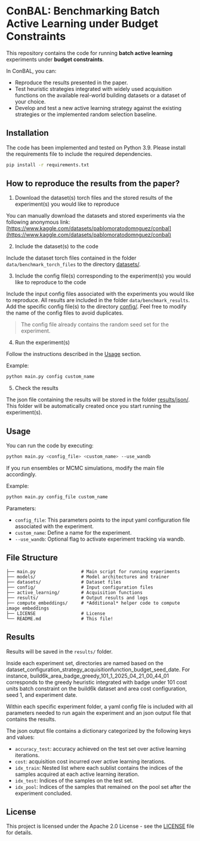 # ConBAL: Benchmarking Batch Active Learning under Budget Constraints

This repository contains the code for running **batch active learning** experiments under **budget constraints**. 

In ConBAL, you can:

- Reproduce the results presented in the paper.
- Test heuristic strategies integrated with widely used acquisition functions on the available real-world building datasets or a dataset of your choice.
- Develop and test a new active learning strategy against the existing strategies or the implemented random selection baseline.

## Installation
The code has been implemented and tested on Python 3.9. Please install the requirements file to include the required dependencies.

```bash
pip install -r requirements.txt
```

## How to reproduce the results from the paper?

1. Download the dataset(s) torch files and the stored results of the experiment(s) you would like to reproduce

You can manually download the datasets and stored experiments via the following anonymous link: 
[https://www.kaggle.com/datasets/pablomoratodomnguez/conbal](https://www.kaggle.com/datasets/pablomoratodomnguez/conbal)

2. Include the dataset(s) to the code

Include the dataset torch files contained in the folder `data/benchmark_torch_files` to the directory [datasets/](datasets/).

3. Include the config file(s) corresponding to the experiment(s) you would like to reproduce to the code

Include the input config files associated with the experiments you would like to reproduce. All results are included in the folder `data/benchmark_results`. Add the specific config file(s) to the directory [config/](config/). Feel free to modify the name of the config files to avoid duplicates.

> The config file already contains the random seed set for the experiment.

4. Run the experiment(s) 

Follow the instructions described in the [Usage](#usage) section.

Example:

```bash
python main.py config custom_name
```

5. Check the results

The json file containing the results will be stored in the folder [results/json/](results/json). This folder will be automatically created once you start running the experiment(s).

## Usage
You can run the code by executing:

```bash
python main.py <config_file> <custom_name> --use_wandb
```

If you run ensembles or MCMC simulations, modify the main file accordingly.

Example:

```bash
python main.py config_file custom_name
```
Parameters:
- `config_file`: This parameters points to the input yaml configuration file associated with the experiment.
- `custom_name`: Define a name for the experiment.
- `--use_wandb`: Optional flag to activate experiment tracking via wandb.

## File Structure
```
├── main.py                 # Main script for running experiments
├── models/                 # Model architectures and trainer
├── datasets/               # Dataset files
├── config/                 # Input configuration files
├── active_learning/        # Acquisition functions
├── results/                # Output results and logs
├── compute_embeddings/     # *Additional* helper code to compute image embeddings
├── LICENSE                 # License
└── README.md               # This file!
```

## Results
Results will be saved in the `results/` folder. 

Inside each experiment set, directories are named based on the dataset_configuration_strategy_acquisitionfunction_budget_seed_date. For instance, build6k_area_badge_greedy_101_1_2025_04_21_00_44_01 corresponds to the greedy heuristic integrated with badge under 101 cost units batch constraint on the build6k dataset and area cost configuration, seed 1, and experiment date.

Within each specific experiment folder, a yaml config file is included with all parameters needed to run again the experiment and an json output file that contains the results. 

The json output file contains a dictionary categorized by the following keys and values:
- `accuracy_test`: accuracy achieved on the test set over active learning iterations.
- `cost`: acquisition cost incurred over active learning iterations.
- `idx_train`: Nested list where each sublist contains the indices of the samples acquired at each active learning iteration.
- `idx_test`: Indices of the samples on the test set.
- `idx_pool`: Indices of the samples that remained on the pool set after the experiment concluded.

## License
This project is licensed under the Apache 2.0 License - see the [LICENSE](LICENSE) file for details.
